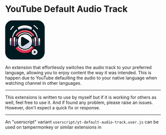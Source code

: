 # YouTube Default Audio Track

<img src="icon128.png">

An extension that effortlessly switches the audio track to your preferred language, allowing you to enjoy content the way it was intended. This is happen due to YouTube defaulting the audio to your native language when watching channel in other languages.

---

This extensions is written to use by myself but if it is working for others as well, feel free to use it. And if found any problem, please raise an issues. However, don't expect a quick fix or response.

---

An "userscript" variant `userscript/yt-default-audio-track.user.js` can be used on tampermonkey or similar extensions in 